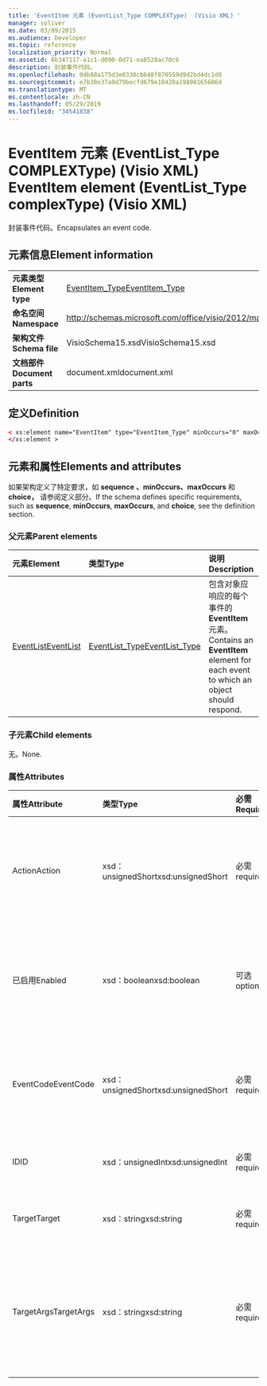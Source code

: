```yaml
---
title: 'EventItem 元素 (EventList_Type COMPLEXType)  (Visio XML) '
manager: soliver
ms.date: 03/09/2015
ms.audience: Developer
ms.topic: reference
localization_priority: Normal
ms.assetid: 6b347117-a1c1-d090-0d71-ea8528ac70c6
description: 封装事件代码。
ms.openlocfilehash: 0db88a175d3e0330cb648f870559d9d2bd4dc1d8
ms.sourcegitcommit: e7b38e37a9d79becfd679e10420a19890165606d
ms.translationtype: MT
ms.contentlocale: zh-CN
ms.lasthandoff: 05/29/2019
ms.locfileid: "34541838"
---
```

# <a name="eventitem-element-eventlist_type-complextype-visio-xml"></a><span data-ttu-id="fdc27-103">EventItem 元素 (EventList_Type COMPLEXType)  (Visio XML) </span><span class="sxs-lookup"><span data-stu-id="fdc27-103">EventItem element (EventList_Type complexType) (Visio XML)</span></span>

<span data-ttu-id="fdc27-104">封装事件代码。</span><span class="sxs-lookup"><span data-stu-id="fdc27-104">Encapsulates an event code.</span></span>
  
## <a name="element-information"></a><span data-ttu-id="fdc27-105">元素信息</span><span class="sxs-lookup"><span data-stu-id="fdc27-105">Element information</span></span>

|||
|:-----|:-----|
|<span data-ttu-id="fdc27-106">**元素类型**</span><span class="sxs-lookup"><span data-stu-id="fdc27-106">**Element type**</span></span> <br/> |[<span data-ttu-id="fdc27-107">EventItem_Type</span><span class="sxs-lookup"><span data-stu-id="fdc27-107">EventItem_Type</span></span>](eventitem_type-complextypevisio-xml.md) <br/> |
|<span data-ttu-id="fdc27-108">**命名空间**</span><span class="sxs-lookup"><span data-stu-id="fdc27-108">**Namespace**</span></span> <br/> |http://schemas.microsoft.com/office/visio/2012/main  <br/> |
|<span data-ttu-id="fdc27-109">**架构文件**</span><span class="sxs-lookup"><span data-stu-id="fdc27-109">**Schema file**</span></span> <br/> |<span data-ttu-id="fdc27-110">VisioSchema15.xsd</span><span class="sxs-lookup"><span data-stu-id="fdc27-110">VisioSchema15.xsd</span></span>  <br/> |
|<span data-ttu-id="fdc27-111">**文档部件**</span><span class="sxs-lookup"><span data-stu-id="fdc27-111">**Document parts**</span></span> <br/> |<span data-ttu-id="fdc27-112">document.xml</span><span class="sxs-lookup"><span data-stu-id="fdc27-112">document.xml</span></span>  <br/> |
   
## <a name="definition"></a><span data-ttu-id="fdc27-113">定义</span><span class="sxs-lookup"><span data-stu-id="fdc27-113">Definition</span></span>

```XML
< xs:element name="EventItem" type="EventItem_Type" minOccurs="0" maxOccurs="unbounded" >
</xs:element >
```

## <a name="elements-and-attributes"></a><span data-ttu-id="fdc27-114">元素和属性</span><span class="sxs-lookup"><span data-stu-id="fdc27-114">Elements and attributes</span></span>

<span data-ttu-id="fdc27-115">如果架构定义了特定要求，如 **sequence** **、minOccurs、maxOccurs** 和 **choice，** 请参阅定义部分。</span><span class="sxs-lookup"><span data-stu-id="fdc27-115">If the schema defines specific requirements, such as **sequence**, **minOccurs**, **maxOccurs**, and **choice**, see the definition section.</span></span> 
  
### <a name="parent-elements"></a><span data-ttu-id="fdc27-116">父元素</span><span class="sxs-lookup"><span data-stu-id="fdc27-116">Parent elements</span></span>

|<span data-ttu-id="fdc27-117">**元素**</span><span class="sxs-lookup"><span data-stu-id="fdc27-117">**Element**</span></span>|<span data-ttu-id="fdc27-118">**类型**</span><span class="sxs-lookup"><span data-stu-id="fdc27-118">**Type**</span></span>|<span data-ttu-id="fdc27-119">**说明**</span><span class="sxs-lookup"><span data-stu-id="fdc27-119">**Description**</span></span>|
|:-----|:-----|:-----|
|[<span data-ttu-id="fdc27-120">EventList</span><span class="sxs-lookup"><span data-stu-id="fdc27-120">EventList</span></span>](eventlist-element-visiodocument_type-complextypevisio-xml.md) <br/> |[<span data-ttu-id="fdc27-121">EventList_Type</span><span class="sxs-lookup"><span data-stu-id="fdc27-121">EventList_Type</span></span>](eventlist_type-complextypevisio-xml.md) <br/> |<span data-ttu-id="fdc27-122">包含对象应响应的每个事件的 **EventItem** 元素。</span><span class="sxs-lookup"><span data-stu-id="fdc27-122">Contains an **EventItem** element for each event to which an object should respond.</span></span>  <br/> |
   
### <a name="child-elements"></a><span data-ttu-id="fdc27-123">子元素</span><span class="sxs-lookup"><span data-stu-id="fdc27-123">Child elements</span></span>

<span data-ttu-id="fdc27-124">无。</span><span class="sxs-lookup"><span data-stu-id="fdc27-124">None.</span></span>
  
### <a name="attributes"></a><span data-ttu-id="fdc27-125">属性</span><span class="sxs-lookup"><span data-stu-id="fdc27-125">Attributes</span></span>

|<span data-ttu-id="fdc27-126">**属性**</span><span class="sxs-lookup"><span data-stu-id="fdc27-126">**Attribute**</span></span>|<span data-ttu-id="fdc27-127">**类型**</span><span class="sxs-lookup"><span data-stu-id="fdc27-127">**Type**</span></span>|<span data-ttu-id="fdc27-128">**必需**</span><span class="sxs-lookup"><span data-stu-id="fdc27-128">**Required**</span></span>|<span data-ttu-id="fdc27-129">**描述**</span><span class="sxs-lookup"><span data-stu-id="fdc27-129">**Description**</span></span>|<span data-ttu-id="fdc27-130">**可能的值**</span><span class="sxs-lookup"><span data-stu-id="fdc27-130">**Possible values**</span></span>|
|:-----|:-----|:-----|:-----|:-----|
|<span data-ttu-id="fdc27-131">Action</span><span class="sxs-lookup"><span data-stu-id="fdc27-131">Action</span></span>  <br/> |<span data-ttu-id="fdc27-132">xsd：unsignedShort</span><span class="sxs-lookup"><span data-stu-id="fdc27-132">xsd:unsignedShort</span></span>  <br/> |<span data-ttu-id="fdc27-133">必需</span><span class="sxs-lookup"><span data-stu-id="fdc27-133">required</span></span>  <br/> |<span data-ttu-id="fdc27-134">指定父 **EventItem** 元素的操作代码。</span><span class="sxs-lookup"><span data-stu-id="fdc27-134">Specifies the action code of the parent **EventItem** element.</span></span>  <br/> |<span data-ttu-id="fdc27-135">xsd：unsignedShort 类型的值。</span><span class="sxs-lookup"><span data-stu-id="fdc27-135">Values of the xsd:unsignedShort type.</span></span>  <br/> |
|<span data-ttu-id="fdc27-136">已启用</span><span class="sxs-lookup"><span data-stu-id="fdc27-136">Enabled</span></span>  <br/> |<span data-ttu-id="fdc27-137">xsd：boolean</span><span class="sxs-lookup"><span data-stu-id="fdc27-137">xsd:boolean</span></span>  <br/> |<span data-ttu-id="fdc27-138">可选</span><span class="sxs-lookup"><span data-stu-id="fdc27-138">optional</span></span>  <br/> |<span data-ttu-id="fdc27-139">表示一个标志，指示是启用还是禁用该事件。</span><span class="sxs-lookup"><span data-stu-id="fdc27-139">Represents a flag indicating if the event is enabled or disabled.</span></span>  <br/> |<span data-ttu-id="fdc27-140">xsd：boolean 类型的值。</span><span class="sxs-lookup"><span data-stu-id="fdc27-140">Values of the xsd:boolean type.</span></span>  <br/> |
|<span data-ttu-id="fdc27-141">EventCode</span><span class="sxs-lookup"><span data-stu-id="fdc27-141">EventCode</span></span>  <br/> |<span data-ttu-id="fdc27-142">xsd：unsignedShort</span><span class="sxs-lookup"><span data-stu-id="fdc27-142">xsd:unsignedShort</span></span>  <br/> |<span data-ttu-id="fdc27-143">必需</span><span class="sxs-lookup"><span data-stu-id="fdc27-143">required</span></span>  <br/> |<span data-ttu-id="fdc27-144">指示触发加载项的事件的代码。</span><span class="sxs-lookup"><span data-stu-id="fdc27-144">A code indicating the event that triggers the add-on.</span></span>  <br/> |<span data-ttu-id="fdc27-145">xsd：unsignedShort 类型的值。</span><span class="sxs-lookup"><span data-stu-id="fdc27-145">Values of the xsd:unsignedShort type.</span></span>  <br/> |
|<span data-ttu-id="fdc27-146">ID</span><span class="sxs-lookup"><span data-stu-id="fdc27-146">ID</span></span>  <br/> |<span data-ttu-id="fdc27-147">xsd：unsignedInt</span><span class="sxs-lookup"><span data-stu-id="fdc27-147">xsd:unsignedInt</span></span>  <br/> |<span data-ttu-id="fdc27-148">必需</span><span class="sxs-lookup"><span data-stu-id="fdc27-148">required</span></span>  <br/> |<span data-ttu-id="fdc27-149">事件的 ID。</span><span class="sxs-lookup"><span data-stu-id="fdc27-149">The ID of the event.</span></span>  <br/> |<span data-ttu-id="fdc27-150">xsd：unsignedInt 类型的值。</span><span class="sxs-lookup"><span data-stu-id="fdc27-150">Values of the xsd:unsignedInt type.</span></span>  <br/> |
|<span data-ttu-id="fdc27-151">Target</span><span class="sxs-lookup"><span data-stu-id="fdc27-151">Target</span></span>  <br/> |<span data-ttu-id="fdc27-152">xsd：string</span><span class="sxs-lookup"><span data-stu-id="fdc27-152">xsd:string</span></span>  <br/> |<span data-ttu-id="fdc27-153">必需</span><span class="sxs-lookup"><span data-stu-id="fdc27-153">required</span></span>  <br/> |<span data-ttu-id="fdc27-154">指定事件的目标。</span><span class="sxs-lookup"><span data-stu-id="fdc27-154">Specifies the target of an event.</span></span>  <br/> |<span data-ttu-id="fdc27-155">xsd：string 类型的值。</span><span class="sxs-lookup"><span data-stu-id="fdc27-155">Values of the xsd:string type.</span></span>  <br/> |
|<span data-ttu-id="fdc27-156">TargetArgs</span><span class="sxs-lookup"><span data-stu-id="fdc27-156">TargetArgs</span></span>  <br/> |<span data-ttu-id="fdc27-157">xsd：string</span><span class="sxs-lookup"><span data-stu-id="fdc27-157">xsd:string</span></span>  <br/> |<span data-ttu-id="fdc27-158">必需</span><span class="sxs-lookup"><span data-stu-id="fdc27-158">required</span></span>  <br/> |<span data-ttu-id="fdc27-159">指定包含要发送到事件目标的参数的字符串。</span><span class="sxs-lookup"><span data-stu-id="fdc27-159">Specifies a string containing arguments to be sent to the target of an event.</span></span>  <br/> |<span data-ttu-id="fdc27-160">xsd：string 类型的值。</span><span class="sxs-lookup"><span data-stu-id="fdc27-160">Values of the xsd:string type.</span></span>  <br/> |
   

